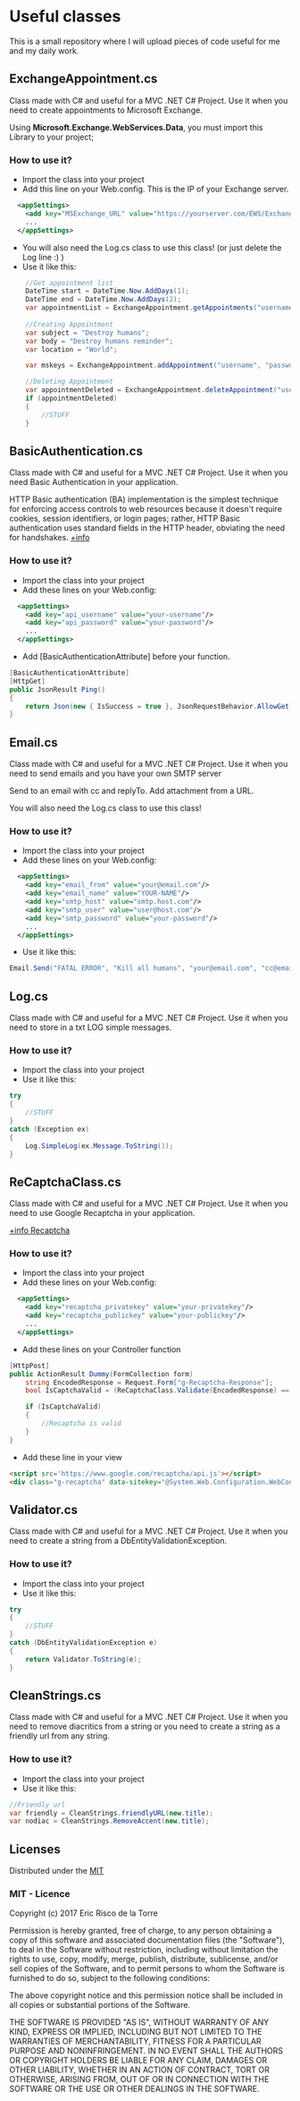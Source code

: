 # Useful classes

This is a small repository where I will upload pieces of code useful for me and my daily work.

## ExchangeAppointment.cs

Class made with C# and useful for a MVC .NET C# Project. Use it when you need to create appointments to Microsoft Exchange.

Using **Microsoft.Exchange.WebServices.Data**, you must import this Library to your project; 

### How to use it? 

- Import the class into your project
- Add this line on your Web.config. This is the IP of your Exchange server.

```xml
  <appSettings>    
    <add key="MSExchange_URL" value="https://yourserver.com/EWS/Exchange.asmx" />
    ...    
  </appSettings>
```

- You will also need the Log.cs class to use this class! (or just delete the Log line :) )
- Use it like this:

```c#
    //Get appointment list
    DateTime start = DateTime.Now.AddDays(1);
    DateTime end = DateTime.Now.AddDays(2);
    var appointmentList = ExchangeAppointment.getAppointments("username", "password", start, end);
    
    //Creating Appointment
    var subject = "Destroy humans";
    var body = "Destroy humans reminder";
    var location = "World";

    var mskeys = ExchangeAppointment.addAppointment("username", "password", subject, body, location, start, end, true);

    //Deleting Appointment
    var appointmentDeleted = ExchangeAppointment.deleteAppointment("username", "password", mskeys.mse_key);
    if (appointmentDeleted)
    {
        //STUFF
    }
```

## BasicAuthentication.cs

Class made with C# and useful for a MVC .NET C# Project. Use it when you need Basic Authentication in your application. 

HTTP Basic authentication (BA) implementation is the simplest technique for enforcing access controls to web resources because it doesn't require cookies, session identifiers, or login pages; rather, HTTP Basic authentication uses standard fields in the HTTP header, obviating the need for handshakes. [+info](https://en.wikipedia.org/wiki/Basic_access_authentication)

### How to use it? 

- Import the class into your project 
- Add these lines on your Web.config:

```xml
  <appSettings>    
    <add key="api_username" value="your-username"/>
    <add key="api_password" value="your-password"/>
    ...    
  </appSettings>
```

- Add [BasicAuthenticationAttribute] before your function.

```c#
[BasicAuthenticationAttribute]
[HttpGet]
public JsonResult Ping()
{
    return Json(new { IsSuccess = true }, JsonRequestBehavior.AllowGet);
}
```

## Email.cs

Class made with C# and useful for a MVC .NET C# Project. Use it when you need to send emails and you have your own SMTP server

Send to an email with cc and replyTo. Add attachment from a URL.

You will also need the Log.cs class to use this class!

### How to use it? 

- Import the class into your project 
- Add these lines on your Web.config:

```xml
  <appSettings>    
    <add key="email_from" value="your@email.com"/>
    <add key="email_name" value="YOUR-NAME"/>
    <add key="smtp_host" value="smtp.host.com"/>
    <add key="smtp_user" value="user@host.com"/>
    <add key="smtp_password" value="your-password"/>
    ...    
  </appSettings>
```

- Use it like this:

```c#
Email.Send("FATAL ERROR", "Kill all humans", "your@email.com", "cc@email.com", "reply@email.com", "http://www.bacon.com/bacon.jpg");
```

## Log.cs

Class made with C# and useful for a MVC .NET C# Project. Use it when you need to store in a txt LOG simple messages.

### How to use it? 

- Import the class into your project 
- Use it like this:

```c#
try
{
    //STUFF
}
catch (Exception ex)
{
    Log.SimpleLog(ex.Message.ToString());
}
```

## ReCaptchaClass.cs

Class made with C# and useful for a MVC .NET C# Project. Use it when you need to use Google Recaptcha in your application. 

[+info Recaptcha](https://www.google.com/recaptcha/intro/index.html)

### How to use it? 

- Import the class into your project 
- Add these lines on your Web.config:

```xml
  <appSettings>    
    <add key="recaptcha_privatekey" value="your-privatekey"/>
    <add key="recaptcha_publickey" value="your-publickey"/>
    ...    
  </appSettings>
```

- Add these lines on your Controller function

```c#
[HttpPost]
public ActionResult Dummy(FormCollection form)
    string EncodedResponse = Request.Form["g-Recaptcha-Response"];
    bool IsCaptchaValid = (ReCaptchaClass.Validate(EncodedResponse) == "True" ? true : false);

    if (IsCaptchaValid)
    {
        //Recaptcha is valid
    }
}
```

- Add these line in your view

```html
<script src='https://www.google.com/recaptcha/api.js'></script>
<div class="g-recaptcha" data-sitekey="@System.Web.Configuration.WebConfigurationManager.AppSettings['recaptcha_publickey']"></div>
```
## Validator.cs

Class made with C# and useful for a MVC .NET C# Project. Use it when you need to create a string from a DbEntityValidationException.

### How to use it? 

- Import the class into your project 
- Use it like this:

```c#
try
{
    //STUFF
}
catch (DbEntityValidationException e)
{
    return Validator.ToString(e);
}
```
## CleanStrings.cs

Class made with C# and useful for a MVC .NET C# Project. Use it when you need to remove diacritics from a string or you need to create a string as a friendly url from any string.

### How to use it? 

- Import the class into your project 
- Use it like this:

```c#
//Friendly url
var friendly = CleanStrings.friendlyURL(new.title);
var nodiac = CleanStrings.RemoveAccent(new.title);
```

## Licenses

Distributed under the [MIT](http://en.wikipedia.org/wiki/MIT_License)

### MIT - Licence

Copyright (c) 2017 Eric Risco de la Torre

Permission is hereby granted, free of charge, to any person obtaining a copy of this software and associated documentation files (the "Software"), to deal in the Software without restriction, including without limitation the rights to use, copy, modify, merge, publish, distribute, sublicense, and/or sell copies of the Software, and to permit persons to whom the Software is furnished to do so, subject to the following conditions:

The above copyright notice and this permission notice shall be included in all copies or substantial portions of the Software.

THE SOFTWARE IS PROVIDED "AS IS", WITHOUT WARRANTY OF ANY KIND, EXPRESS OR IMPLIED, INCLUDING BUT NOT LIMITED TO THE WARRANTIES OF MERCHANTABILITY, FITNESS FOR A PARTICULAR PURPOSE AND NONINFRINGEMENT. IN NO EVENT SHALL THE AUTHORS OR COPYRIGHT HOLDERS BE LIABLE FOR ANY CLAIM, DAMAGES OR OTHER LIABILITY, WHETHER IN AN ACTION OF CONTRACT, TORT OR OTHERWISE, ARISING FROM, OUT OF OR IN CONNECTION WITH THE SOFTWARE OR THE USE OR OTHER DEALINGS IN THE SOFTWARE.
